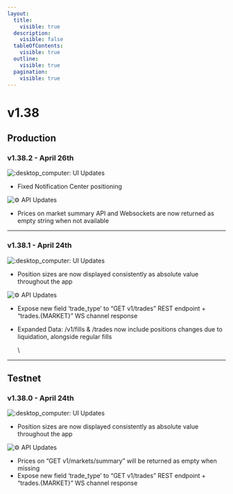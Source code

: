 ```yaml
---
layout:
  title:
    visible: true
  description:
    visible: false
  tableOfContents:
    visible: true
  outline:
    visible: true
  pagination:
    visible: true
---
```


# v1.38

## Production

### v1.38.2 - April 26th

![:desktop\_computer:](https://a.slack-edge.com/production-standard-emoji-assets/14.0/apple-medium/1f5a5-fe0f.png) UI Updates

* Fixed Notification Center positioning

![:gear:](https://a.slack-edge.com/production-standard-emoji-assets/14.0/apple-medium/2699-fe0f.png) API Updates

* Prices on market summary API and Websockets are now returned as empty string when not available

***

### v1.38.1 - April 24th

![:desktop\_computer:](https://a.slack-edge.com/production-standard-emoji-assets/14.0/apple-medium/1f5a5-fe0f.png) UI Updates

* Position sizes are now displayed consistently as absolute value throughout the app

![:gear:](https://a.slack-edge.com/production-standard-emoji-assets/14.0/apple-medium/2699-fe0f.png) API Updates

* Expose new field ‘trade\_type’ to “GET v1/trades” REST endpoint + “trades.{MARKET}” WS channel response
*   Expanded Data: /v1/fills & /trades now include positions changes due to liquidation, alongside regular fills

    \


***

## Testnet

### v1.38.0 - April 24th

![:desktop\_computer:](https://a.slack-edge.com/production-standard-emoji-assets/14.0/apple-medium/1f5a5-fe0f.png) UI Updates

* Position sizes are now displayed consistently as absolute value throughout the app

![:gear:](https://a.slack-edge.com/production-standard-emoji-assets/14.0/apple-medium/2699-fe0f.png) API Updates

* Prices on “GET v1/markets/summary” will be returned as empty when missing
* Expose new field ‘trade\_type’ to “GET v1/trades” REST endpoint + “trades.{MARKET}” WS channel response
